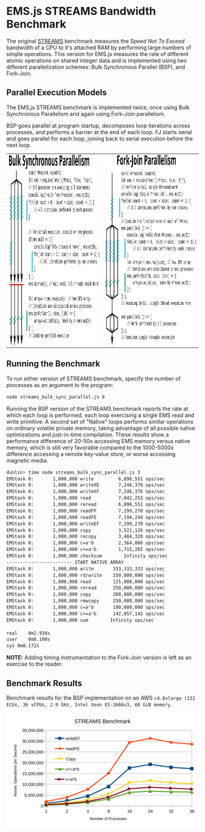 # EMS.js STREAMS Bandwidth Benchmark

The original [STREAMS](https://www.cs.virginia.edu/stream/)
benchmark measures the _Speed Not To Exceed_ 
bandwidth of a CPU to it's attached RAM by performing large
numbers of simple operations.  This version for
EMS<nolink>.js measures the rate of different atomic operations on
shared integer data and is implemented using two different parallelization schemes:
Bulk Synchronous Parallel (BSP), and Fork-Join.


## Parallel Execution Models

The EMS.js STREAMS benchmark is implemented twice, once using Bulk Synchronous Parallelism 
and again using Fork-Join parallelism.  

BSP goes parallel at program startup,
decomposes loop iterations across processes, and performs a barrier at the end
of each loop.  FJ starts serial and goes parallel for each loop, joining back
to serial execution before the next loop.

<table>
<tr>
<td width="50%">
<center>
<img src="../../Docs/ParallelContextsBSP.svg" type="image/svg+xml" height="500px">
</center>

</td>
<td width="50%">
<center>
<img src="../../Docs/ParallelContextsFJ.svg" type="image/svg+xml" height="500px">
</td>
</tr>
</table>


## Running the Benchmark

To run either version of STREAMS benchmark, specify the number of processes
as an argument to the program:

```bash
node streams_bulk_sync_parallel.js 8
```

Running the BSP version of the STREAMS benchmark reports the rate at
which each loop is performed, each loop exercising a single
EMS read and write primitive.
A second set of "Native" loops performs similar operations on ordinary
volatile private memory, taking advantage of all possible native
optimizations and just-in-time compilation.
These results show a performance difference of 20-50x 
accessing EMS memory versus native memory,
which is still very favorable compared to the 1000-5000x difference accessing
a remote key-value store, or worse accessing magnetic media.


```bash
dunlin> time node streams_bulk_sync_parallel.js 3
EMStask 0:       1,000,000 write         6,896,551 ops/sec
EMStask 0:       1,000,000 writeXE       7,246,376 ops/sec
EMStask 0:       1,000,000 writeXF       7,246,376 ops/sec
EMStask 0:       1,000,000 read          7,042,253 ops/sec
EMStask 0:       1,000,000 reread        6,896,551 ops/sec
EMStask 0:       1,000,000 readFF        7,299,270 ops/sec
EMStask 0:       1,000,000 readFE        7,194,244 ops/sec
EMStask 0:       1,000,000 writeEF       7,299,270 ops/sec
EMStask 0:       1,000,000 copy          3,521,126 ops/sec
EMStask 0:       1,000,000 recopy        3,484,320 ops/sec
EMStask 0:       1,000,000 c=a*b         2,364,066 ops/sec
EMStask 0:       1,000,000 c+=a*b        1,715,265 ops/sec
EMStask 0:       1,000,000 checksum        Infinity ops/sec
------------------------ START NATIVE ARRAY
EMStask 0:       1,000,000 write       333,333,333 ops/sec
EMStask 0:       1,000,000 rd/write    250,000,000 ops/sec
EMStask 0:       1,000,000 read        125,000,000 ops/sec
EMStask 0:       1,000,000 reread      250,000,000 ops/sec
EMStask 0:       1,000,000 copy        200,000,000 ops/sec
EMStask 0:       1,000,000 rmwcopy     250,000,000 ops/sec
EMStask 0:       1,000,000 c=a*b       100,000,000 ops/sec
EMStask 0:       1,000,000 c+=a*b      142,857,142 ops/sec
EMStask 0:       1,000,000 sum        Infinity ops/sec

real	0m2.938s
user	0m8.190s
sys	0m0.172s
```

__NOTE:__ Adding timing instrumentation to the Fork-Join version is
left as an exercise to the reader. 


## Benchmark Results
Benchmark results for the BSP implementation on an AWS
`c4.8xlarge (132 ECUs, 36 vCPUs, 2.9 GHz, Intel Xeon E5-2666v3, 60 GiB memory`.

<center><img src="../../Docs/streams.svg" type="image/svg+xml" height="300px">
</center>

